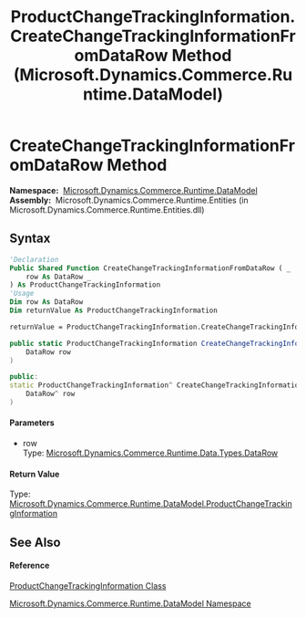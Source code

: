 ﻿---
title: ProductChangeTrackingInformation.CreateChangeTrackingInformationFromDataRow Method  (Microsoft.Dynamics.Commerce.Runtime.DataModel)
TOCTitle: CreateChangeTrackingInformationFromDataRow Method
ms:assetid: M:Microsoft.Dynamics.Commerce.Runtime.DataModel.ProductChangeTrackingInformation.CreateChangeTrackingInformationFromDataRow(Microsoft.Dynamics.Commerce.Runtime.Data.Types.DataRow)
ms:mtpsurl: https://technet.microsoft.com/en-us/library/microsoft.dynamics.commerce.runtime.datamodel.productchangetrackinginformation.createchangetrackinginformationfromdatarow(v=AX.60)
ms:contentKeyID: 65319154
ms.date: 05/18/2015
mtps_version: v=AX.60
f1_keywords:
- Microsoft.Dynamics.Commerce.Runtime.DataModel.ProductChangeTrackingInformation.CreateChangeTrackingInformationFromDataRow
dev_langs:
- CSharp
- C++
- VB
---

# CreateChangeTrackingInformationFromDataRow Method

**Namespace:**  [Microsoft.Dynamics.Commerce.Runtime.DataModel](microsoft-dynamics-commerce-runtime-datamodel-namespace.md)  
**Assembly:**  Microsoft.Dynamics.Commerce.Runtime.Entities (in Microsoft.Dynamics.Commerce.Runtime.Entities.dll)

## Syntax

``` vb
'Declaration
Public Shared Function CreateChangeTrackingInformationFromDataRow ( _
    row As DataRow _
) As ProductChangeTrackingInformation
'Usage
Dim row As DataRow
Dim returnValue As ProductChangeTrackingInformation

returnValue = ProductChangeTrackingInformation.CreateChangeTrackingInformationFromDataRow(row)
```

``` csharp
public static ProductChangeTrackingInformation CreateChangeTrackingInformationFromDataRow(
    DataRow row
)
```

``` c++
public:
static ProductChangeTrackingInformation^ CreateChangeTrackingInformationFromDataRow(
    DataRow^ row
)
```

#### Parameters

  - row  
    Type: [Microsoft.Dynamics.Commerce.Runtime.Data.Types.DataRow](datarow-class-microsoft-dynamics-commerce-runtime-data-types.md)  

#### Return Value

Type: [Microsoft.Dynamics.Commerce.Runtime.DataModel.ProductChangeTrackingInformation](productchangetrackinginformation-class-microsoft-dynamics-commerce-runtime-datamodel.md)  

## See Also

#### Reference

[ProductChangeTrackingInformation Class](productchangetrackinginformation-class-microsoft-dynamics-commerce-runtime-datamodel.md)

[Microsoft.Dynamics.Commerce.Runtime.DataModel Namespace](microsoft-dynamics-commerce-runtime-datamodel-namespace.md)

